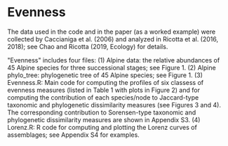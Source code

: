 # Evenness
The data used in the code and in the paper (as a worked example) were collected by Caccianiga et al. (2006) and analyzed in Ricotta et al. (2016, 2018); see Chao and Ricotta (2019, Ecology) for details.

"Evenness" includes four files:
(1) Alpine data: the relative abundances of 45 Alpine species for three successional stages; see Figure 1.
(2) Alpine phylo_tree: phylogenetic tree of 45 Alpine species; see Figure 1. 
(3) Evenness.R: Main code for computing the profiles of six classess of evenness measures (listed in Table 1 with plots in Figure 2) and for computing the contribution of each species/node to Jaccard-type taxonomic and phylogenetic dissimilarity measures (see Figures 3 and 4). The corresponding contribution to Sorensen-type taxonomic and phylogenetic dissimilarity measures are shown in Appendix S3.
(4) Lorenz.R: R code for computing and plotting the Lorenz curves of assemblages; see Appendix S4 for examples. 
